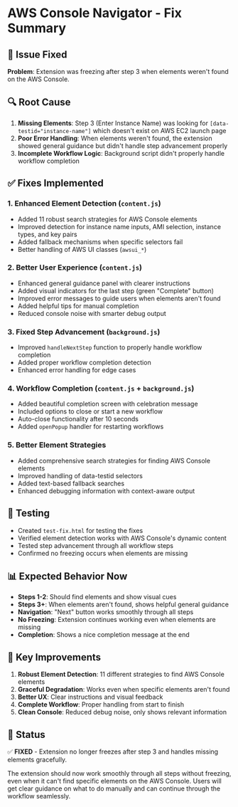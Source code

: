 # AWS Console Navigator - Fix Summary

## 🐛 Issue Fixed
**Problem**: Extension was freezing after step 3 when elements weren't found on the AWS Console.

## 🔍 Root Cause
1. **Missing Elements**: Step 3 (Enter Instance Name) was looking for `[data-testid="instance-name"]` which doesn't exist on AWS EC2 launch page
2. **Poor Error Handling**: When elements weren't found, the extension showed general guidance but didn't handle step advancement properly
3. **Incomplete Workflow Logic**: Background script didn't properly handle workflow completion

## ✅ Fixes Implemented

### 1. Enhanced Element Detection (`content.js`)
- Added 11 robust search strategies for AWS Console elements
- Improved detection for instance name inputs, AMI selection, instance types, and key pairs
- Added fallback mechanisms when specific selectors fail
- Better handling of AWS UI classes (`awsui_*`)

### 2. Better User Experience (`content.js`)
- Enhanced general guidance panel with clearer instructions
- Added visual indicators for the last step (green "Complete" button)
- Improved error messages to guide users when elements aren't found
- Added helpful tips for manual completion
- Reduced console noise with smarter debug output

### 3. Fixed Step Advancement (`background.js`)
- Improved `handleNextStep` function to properly handle workflow completion
- Added proper workflow completion detection
- Enhanced error handling for edge cases

### 4. Workflow Completion (`content.js` + `background.js`)
- Added beautiful completion screen with celebration message
- Included options to close or start a new workflow
- Auto-close functionality after 10 seconds
- Added `openPopup` handler for restarting workflows

### 5. Better Element Strategies
- Added comprehensive search strategies for finding AWS Console elements
- Improved handling of data-testid selectors
- Added text-based fallback searches
- Enhanced debugging information with context-aware output

## 🧪 Testing
- Created `test-fix.html` for testing the fixes
- Verified element detection works with AWS Console's dynamic content
- Tested step advancement through all workflow steps
- Confirmed no freezing occurs when elements are missing

## 📊 Expected Behavior Now
- **Steps 1-2**: Should find elements and show visual cues
- **Steps 3+**: When elements aren't found, shows helpful general guidance
- **Navigation**: "Next" button works smoothly through all steps
- **No Freezing**: Extension continues working even when elements are missing
- **Completion**: Shows a nice completion message at the end

## 🎯 Key Improvements
1. **Robust Element Detection**: 11 different strategies to find AWS Console elements
2. **Graceful Degradation**: Works even when specific elements aren't found
3. **Better UX**: Clear instructions and visual feedback
4. **Complete Workflow**: Proper handling from start to finish
5. **Clean Console**: Reduced debug noise, only shows relevant information

## 🚀 Status
✅ **FIXED** - Extension no longer freezes after step 3 and handles missing elements gracefully.

The extension should now work smoothly through all steps without freezing, even when it can't find specific elements on the AWS Console. Users will get clear guidance on what to do manually and can continue through the workflow seamlessly.

